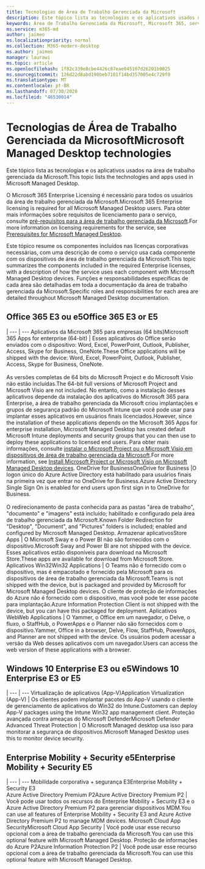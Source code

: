 ```yaml
---
title: Tecnologias de Área de Trabalho Gerenciada da Microsoft
description: Este tópico lista as tecnologias e os aplicativos usados na área de trabalho gerenciada da Microsoft.
keywords: Área de Trabalho Gerenciada da Microsoft, Microsoft 365, serviço, documentação
ms.service: m365-md
author: jaimeo
ms.localizationpriority: normal
ms.collection: M365-modern-desktop
ms.author: jaimeo
manager: laurawi
ms.topic: article
ms.openlocfilehash: 1f82c339e8cbe4426c87eae045107d26201b0025
ms.sourcegitcommit: 126d22d8abd190beb7101f14bd357005e4c729f0
ms.translationtype: MT
ms.contentlocale: pt-BR
ms.lasthandoff: 07/30/2020
ms.locfileid: "46530014"
---
```

# <a name="microsoft-managed-desktop-technologies"></a><span data-ttu-id="9c79f-104">Tecnologias de Área de Trabalho Gerenciada da Microsoft</span><span class="sxs-lookup"><span data-stu-id="9c79f-104">Microsoft Managed Desktop technologies</span></span>

<span data-ttu-id="9c79f-105">Este tópico lista as tecnologias e os aplicativos usados na área de trabalho gerenciada da Microsoft.</span><span class="sxs-lookup"><span data-stu-id="9c79f-105">This topic lists the technologies and apps used in Microsoft Managed Desktop.</span></span>

<!-- Microsoft 365 E5; Device as a Service -->
<!-- in O365 table, standard suite, removed this sentence "Please see the Installation of Project/Visio 64bit Click to Run Addendum for important deployment instructions. -->

<span data-ttu-id="9c79f-106">O Microsoft 365 Enterprise Licensing é necessário para todos os usuários da área de trabalho gerenciada da Microsoft.</span><span class="sxs-lookup"><span data-stu-id="9c79f-106">Microsoft 365 Enterprise licensing is required for all Microsoft Managed Desktop users.</span></span> <span data-ttu-id="9c79f-107">Para obter mais informações sobre requisitos de licenciamento para o serviço, consulte [pré-requisitos para a área de trabalho gerenciada da Microsoft](../get-ready/prerequisites.md).</span><span class="sxs-lookup"><span data-stu-id="9c79f-107">For more information on licensing requirements for the service, see [Prerequisites for Microsoft Managed Desktop](../get-ready/prerequisites.md).</span></span>

<span data-ttu-id="9c79f-108">Este tópico resume os componentes incluídos nas licenças corporativas necessárias, com uma descrição de como o serviço usa cada componente com os dispositivos de área de trabalho gerenciada da Microsoft.</span><span class="sxs-lookup"><span data-stu-id="9c79f-108">This topic summarizes the components included in the required Enterprise licenses, with a description of how the service uses each component with Microsoft Managed Desktop devices.</span></span> <span data-ttu-id="9c79f-109">Funções e responsabilidades específicas de cada área são detalhadas em toda a documentação da área de trabalho gerenciada da Microsoft.</span><span class="sxs-lookup"><span data-stu-id="9c79f-109">Specific roles and responsibilities for each area are detailed throughout Microsoft Managed Desktop documentation.</span></span> 

## <a name="office-365-e3-or-e5"></a><span data-ttu-id="9c79f-110">Office 365 E3 ou e5</span><span class="sxs-lookup"><span data-stu-id="9c79f-110">Office 365 E3 or E5</span></span>
 |
 --- | ---
<span data-ttu-id="9c79f-111">Aplicativos da Microsoft 365 para empresas (64 bits)</span><span class="sxs-lookup"><span data-stu-id="9c79f-111">Microsoft 365 Apps for enterprise (64-bit)</span></span> | <span data-ttu-id="9c79f-112">Esses aplicativos do Office serão enviados com o dispositivo: Word, Excel, PowerPoint, Outlook, Publisher, Access, Skype for Business, OneNote.</span><span class="sxs-lookup"><span data-stu-id="9c79f-112">These Office applications will be shipped with the device: Word, Excel, PowerPoint, Outlook, Publisher, Access, Skype for Business, OneNote.</span></span><br><br><span data-ttu-id="9c79f-113">As versões completas de 64 bits do Microsoft Project e do Microsoft Visio não estão incluídas.</span><span class="sxs-lookup"><span data-stu-id="9c79f-113">The 64-bit full versions of Microsoft Project and Microsoft Visio are not included.</span></span> <span data-ttu-id="9c79f-114">No entanto, como a instalação desses aplicativos depende da instalação dos aplicativos do Microsoft 365 para Enterprise, a área de trabalho gerenciada da Microsoft criou implantações e grupos de segurança padrão do Microsoft Intune que você pode usar para implantar esses aplicativos em usuários finais licenciados.</span><span class="sxs-lookup"><span data-stu-id="9c79f-114">However, since the installation of these applications depends on the Microsoft 365 Apps for enterprise installation, Microsoft Managed Desktop has created default Microsoft Intune deployments and security groups that you can then use to deploy these applications to licensed end users.</span></span> <span data-ttu-id="9c79f-115">Para obter mais informações, consulte [instalar o Microsoft Project ou o Microsoft Visio em dispositivos de área de trabalho gerenciada da Microsoft](../get-started/project-visio.md).</span><span class="sxs-lookup"><span data-stu-id="9c79f-115">For more information, see [Install Microsoft Project or Microsoft Visio on Microsoft Managed Desktop devices](../get-started/project-visio.md).</span></span>
<span data-ttu-id="9c79f-116">OneDrive for Business</span><span class="sxs-lookup"><span data-stu-id="9c79f-116">OneDrive for Business</span></span> |<span data-ttu-id="9c79f-117">O logon único do Azure Active Directory está habilitado para usuários finais na primeira vez que entrar no OneDrive for Business.</span><span class="sxs-lookup"><span data-stu-id="9c79f-117">Azure Active Directory Single Sign On is enabled for end users upon first sign in to OneDrive for Business.</span></span><br><br><span data-ttu-id="9c79f-118">O redirecionamento de pasta conhecida para as pastas "área de trabalho", "documento" e "imagens" está incluído; habilitado e configurado pela área de trabalho gerenciada da Microsoft.</span><span class="sxs-lookup"><span data-stu-id="9c79f-118">Known Folder Redirection for "Desktop", "Document", and "Pictures" folders is included; enabled and configured by Microsoft Managed Desktop.</span></span> 
<span data-ttu-id="9c79f-119">Armazenar aplicativos</span><span class="sxs-lookup"><span data-stu-id="9c79f-119">Store Apps</span></span> |    <span data-ttu-id="9c79f-120">O Microsoft Sway e o Power BI não são fornecidos com o dispositivo.</span><span class="sxs-lookup"><span data-stu-id="9c79f-120">Microsoft Sway and Power BI are not shipped with the device.</span></span> <span data-ttu-id="9c79f-121">Esses aplicativos estão disponíveis para download na Microsoft Store.</span><span class="sxs-lookup"><span data-stu-id="9c79f-121">These apps are available for download from Microsoft Store.</span></span>
<span data-ttu-id="9c79f-122">Aplicativos Win32</span><span class="sxs-lookup"><span data-stu-id="9c79f-122">Win32 Applications</span></span> |    <span data-ttu-id="9c79f-123">O Teams não é fornecido com o dispositivo, mas é empacotado e fornecido pela Microsoft para os dispositivos de área de trabalho gerenciada da Microsoft.</span><span class="sxs-lookup"><span data-stu-id="9c79f-123">Teams is not shipped with the device, but is packaged and provided by Microsoft for Microsoft Managed Desktop devices.</span></span> <span data-ttu-id="9c79f-124">O cliente de proteção de informações do Azure não é fornecido com o dispositivo, mas você pode ter esse pacote para implantação.</span><span class="sxs-lookup"><span data-stu-id="9c79f-124">Azure Information Protection Client is not shipped with the device, but you can have this packaged for deployment.</span></span> 
<span data-ttu-id="9c79f-125">Aplicativos Web</span><span class="sxs-lookup"><span data-stu-id="9c79f-125">Web Applications</span></span> |  <span data-ttu-id="9c79f-126">O Yammer, o Office em um navegador, o Delve, o fluxo, o StaffHub, o PowerApps e o Planner não são fornecidos com o dispositivo.</span><span class="sxs-lookup"><span data-stu-id="9c79f-126">Yammer, Office in a browser, Delve, Flow, StaffHub, PowerApps, and Planner are not shipped with the device.</span></span> <span data-ttu-id="9c79f-127">Os usuários podem acessar a versão da Web desses aplicativos com um navegador.</span><span class="sxs-lookup"><span data-stu-id="9c79f-127">Users can access the web version of these applications with a browser.</span></span>


## <a name="windows-10-enterprise-e3-or-e5"></a><span data-ttu-id="9c79f-128">Windows 10 Enterprise E3 ou e5</span><span class="sxs-lookup"><span data-stu-id="9c79f-128">Windows 10 Enterprise E3 or E5</span></span>

 |
 --- | ---
<span data-ttu-id="9c79f-129">Virtualização de aplicativos (App-V)</span><span class="sxs-lookup"><span data-stu-id="9c79f-129">Application Virtualization (App-V)</span></span> |    <span data-ttu-id="9c79f-130">Os clientes podem implantar pacotes do App-V usando o cliente de gerenciamento de aplicativos do Win32 do Intune.</span><span class="sxs-lookup"><span data-stu-id="9c79f-130">Customers can deploy App-V packages using the Intune Win32 app management client.</span></span>
<span data-ttu-id="9c79f-131">Proteção avançada contra ameaças do Microsoft Defender</span><span class="sxs-lookup"><span data-stu-id="9c79f-131">Microsoft Defender Advanced Threat Protection</span></span> |  <span data-ttu-id="9c79f-132">O Microsoft Managed desktop usa isso para monitorar a segurança de dispositivos.</span><span class="sxs-lookup"><span data-stu-id="9c79f-132">Microsoft Managed Desktop uses this to monitor device security.</span></span> 

## <a name="enterprise-mobility--security-e5"></a><span data-ttu-id="9c79f-133">Enterprise Mobility + Security e5</span><span class="sxs-lookup"><span data-stu-id="9c79f-133">Enterprise Mobility + Security E5</span></span>

 |
 --- | ---
<span data-ttu-id="9c79f-134">Mobilidade corporativa + segurança E3</span><span class="sxs-lookup"><span data-stu-id="9c79f-134">Enterprise Mobility + Security E3</span></span><br><span data-ttu-id="9c79f-135">Azure Active Directory Premium P2</span><span class="sxs-lookup"><span data-stu-id="9c79f-135">Azure Active Directory Premium P2</span></span> |    <span data-ttu-id="9c79f-136">Você pode usar todos os recursos do Enterprise Mobility + Security E3 e o Azure Active Directory Premium P2 para gerenciar dispositivos MDM.</span><span class="sxs-lookup"><span data-stu-id="9c79f-136">You can use all features of Enterprise Mobility + Security E3 and Azure Active Directory Premium P2 to manage MDM devices.</span></span>
<span data-ttu-id="9c79f-137">Microsoft Cloud App Security</span><span class="sxs-lookup"><span data-stu-id="9c79f-137">Microsoft Cloud App Security</span></span> |  <span data-ttu-id="9c79f-138">Você pode usar esse recurso opcional com a área de trabalho gerenciada da Microsoft.</span><span class="sxs-lookup"><span data-stu-id="9c79f-138">You can use this optional feature with Microsoft Managed Desktop.</span></span>
<span data-ttu-id="9c79f-139">Proteção de informações do Azure P2</span><span class="sxs-lookup"><span data-stu-id="9c79f-139">Azure Information Protection P2</span></span>  | <span data-ttu-id="9c79f-140">Você pode usar esse recurso opcional com a área de trabalho gerenciada da Microsoft.</span><span class="sxs-lookup"><span data-stu-id="9c79f-140">You can use this optional feature with Microsoft Managed Desktop.</span></span>
